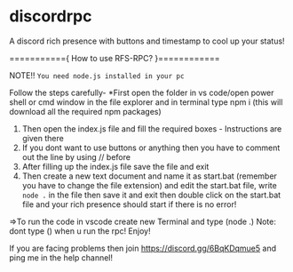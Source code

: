 # discordrpc
A discord rich presence with buttons and timestamp to cool up your status!

==========={ How to use RFS-RPC? }============

NOTE!!
```You need node.js installed in your pc```


Follow the steps carefully-
*First open the folder in vs code/open power shell or cmd window in the file explorer and in terminal type npm i  (this will download all the required npm packages)

1. Then open the index.js file and fill the required boxes - Instructions are given there
2. If you dont want to use buttons or anything then you have to comment out the line by using // before 
3. After filling up the index.js file save the file and exit
4. Then create a new text document and name it as start.bat (remember you have to change the file extension)
and edit the start.bat file, write ```node .``` in the file then save it and exit
then double click on the start.bat file and your rich presence should start if there is no error!

  
=>To run the code in vscode create new Terminal and type (node .) 
Note: dont type () when u run the rpc!
Enjoy!

If you are facing problems then join https://discord.gg/6BqKDqmue5 and ping me in the help channel!
